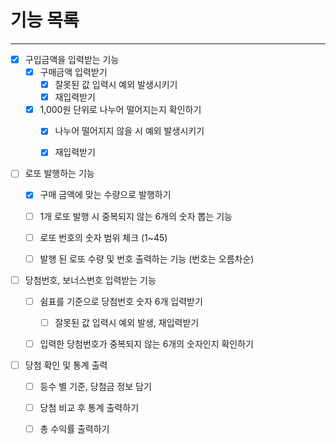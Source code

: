 # 기능 목록

---

- [x] 구입금액을 입력받는 기능
    - [x] 구매금액 입력받기
        - [x] 잘못된 값 입력시 예외 발생시키기
        - [x] 재입력받기
    - [x] 1,000원 단위로 나누어 떨어지는지 확인하기
      - [x] 나누어 떨어지지 않을 시 예외 발생시키기
      - [x] 재입력받기
  
 
- [ ] 로또 발행하는 기능
    - [x] 구매 금액에 맞는 수량으로 발행하기
    - [ ] 1개 로또 발행 시 중복되지 않는 6개의 숫자 뽑는 기능
    - [ ] 로또 번호의 숫자 범위 체크 (1~45)
    - [ ] 발행 된 로또 수량 및 번호 출력하는 기능 (번호는 오름차순)
  
  
- [ ] 당첨번호, 보너스번호 입력받는 기능
    - [ ] 쉼표를 기준으로 당첨번호 숫자 6개 입력받기
        - [ ] 잘못된 값 입력시 예외 발생, 재입력받기
    - [ ] 입력한 당첨번호가 중복되지 않는 6개의 숫자인지 확인하기
  
 
- [ ] 당첨 확인 및 통계 출력
    - [ ] 등수 별 기준, 당첨금 정보 담기
    - [ ] 당첨 비교 후 통계 출력하기
    - [ ] 총 수익률 출력하기

